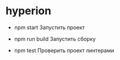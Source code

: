 # hyperion

* npm start 
Запустить проект

* npm run build
Запустить сборку

* npm test
Проверить проект линтерами
